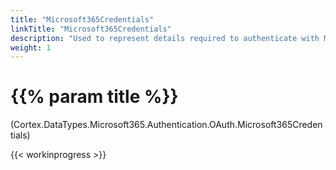 ```yaml
---
title: "Microsoft365Credentials"
linkTitle: "Microsoft365Credentials"
description: "Used to represent details required to authenticate with Microsoft 365."
weight: 1
---
```


# {{% param title %}}

<p class="namespace">(Cortex.DataTypes.Microsoft365.Authentication.OAuth.Microsoft365Credentials)</p>

{{< workinprogress >}}
